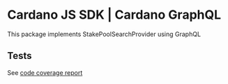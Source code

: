 # Cardano JS SDK | Cardano GraphQL

This package implements StakePoolSearchProvider using GraphQL

## Tests

See [code coverage report]

[code coverage report]: https://input-output-hk.github.io/cardano-js-sdk/coverage/cardano-graphql
